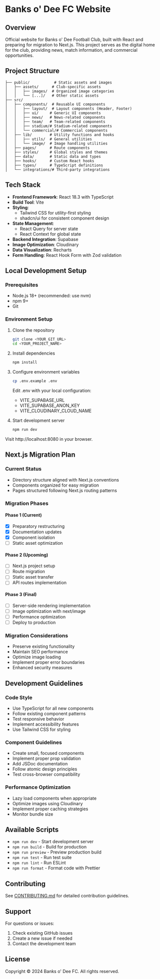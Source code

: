 
# Banks o' Dee FC Website

## Overview
Official website for Banks o' Dee Football Club, built with React and preparing for migration to Next.js. This project serves as the digital home for the club, providing news, match information, and commercial opportunities.

## Project Structure
```
├── public/           # Static assets and images
│   ├── assets/      # Club-specific assets
│   │   ├── images/  # Organized image categories
│   │   └── [...]/   # Other static assets
├── src/
│   ├── components/  # Reusable UI components
│   │   ├── layout/  # Layout components (Header, Footer)
│   │   ├── ui/     # Generic UI components
│   │   ├── news/   # News-related components
│   │   ├── team/   # Team-related components
│   │   ├── stadium/# Stadium-related components
│   │   └── commercial/# Commercial components
│   ├── lib/        # Utility functions and hooks
│   │   ├── utils/  # General utilities
│   │   └── image/  # Image handling utilities
│   ├── pages/      # Route components
│   ├── styles/     # Global styles and themes
│   ├── data/       # Static data and types
│   ├── hooks/      # Custom React hooks
│   ├── types/      # TypeScript definitions
│   └── integrations/# Third-party integrations
```

## Tech Stack
- **Frontend Framework**: React 18.3 with TypeScript
- **Build Tool**: Vite
- **Styling**: 
  - Tailwind CSS for utility-first styling
  - shadcn/ui for consistent component design
- **State Management**: 
  - React Query for server state
  - React Context for global state
- **Backend Integration**: Supabase
- **Image Optimization**: Cloudinary
- **Data Visualization**: Recharts
- **Form Handling**: React Hook Form with Zod validation

## Local Development Setup

### Prerequisites
- Node.js 18+ (recommended: use nvm)
- npm 9+
- Git

### Environment Setup
1. Clone the repository
   ```bash
   git clone <YOUR_GIT_URL>
   cd <YOUR_PROJECT_NAME>
   ```

2. Install dependencies
   ```bash
   npm install
   ```

3. Configure environment variables
   ```bash
   cp .env.example .env
   ```
   Edit .env with your local configuration:
   - VITE_SUPABASE_URL
   - VITE_SUPABASE_ANON_KEY
   - VITE_CLOUDINARY_CLOUD_NAME

4. Start development server
   ```bash
   npm run dev
   ```

Visit http://localhost:8080 in your browser.

## Next.js Migration Plan

### Current Status
- Directory structure aligned with Next.js conventions
- Components organized for easy migration
- Pages structured following Next.js routing patterns

### Migration Phases

#### Phase 1 (Current)
- [x] Preparatory restructuring
- [x] Documentation updates
- [x] Component isolation
- [ ] Static asset optimization

#### Phase 2 (Upcoming)
- [ ] Next.js project setup
- [ ] Route migration
- [ ] Static asset transfer
- [ ] API routes implementation

#### Phase 3 (Final)
- [ ] Server-side rendering implementation
- [ ] Image optimization with next/image
- [ ] Performance optimization
- [ ] Deploy to production

### Migration Considerations
- Preserve existing functionality
- Maintain SEO performance
- Optimize image loading
- Implement proper error boundaries
- Enhanced security measures

## Development Guidelines

### Code Style
- Use TypeScript for all new components
- Follow existing component patterns
- Test responsive behavior
- Implement accessibility features
- Use Tailwind CSS for styling

### Component Guidelines
- Create small, focused components
- Implement proper prop validation
- Add JSDoc documentation
- Follow atomic design principles
- Test cross-browser compatibility

### Performance Optimization
- Lazy load components when appropriate
- Optimize images using Cloudinary
- Implement proper caching strategies
- Monitor bundle size

## Available Scripts
- `npm run dev` - Start development server
- `npm run build` - Build for production
- `npm run preview` - Preview production build
- `npm run test` - Run test suite
- `npm run lint` - Run ESLint
- `npm run format` - Format code with Prettier

## Contributing
See [CONTRIBUTING.md](./CONTRIBUTING.md) for detailed contribution guidelines.

## Support
For questions or issues:
1. Check existing GitHub issues
2. Create a new issue if needed
3. Contact the development team

## License
Copyright © 2024 Banks o' Dee FC. All rights reserved.
